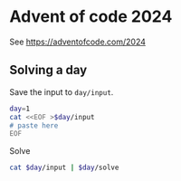 # Advent of code 2024

See <https://adventofcode.com/2024>

## Solving a day

Save the input to `day/input`.

```bash
day=1
cat <<EOF >$day/input
# paste here
EOF
```

Solve

```bash
cat $day/input | $day/solve
```

